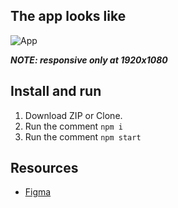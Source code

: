 ## The app looks like
![App](appscreen/app.svg)

***NOTE: responsive only at 1920x1080*** 
## Install and run
1. Download ZIP or Clone.
2. Run the comment `npm i`
3. Run the comment `npm start`
   
## Resources
* [Figma](https://www.figma.com/file/5AdAzGW3spu32MUykT3Lqm/fusely---free-landing-page-(Community)?node-id=172%3A3380)